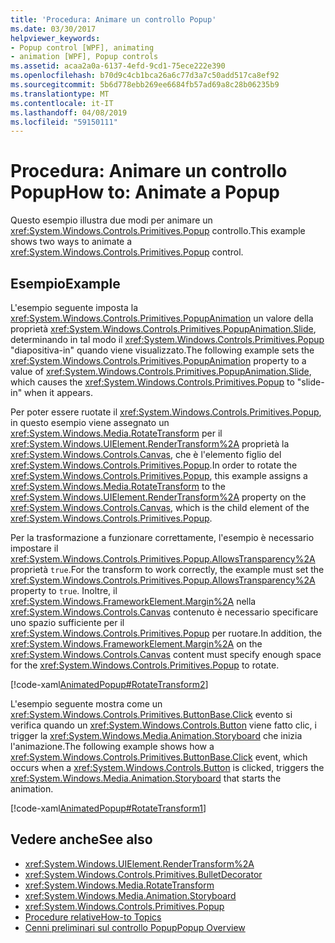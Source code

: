 ```yaml
---
title: 'Procedura: Animare un controllo Popup'
ms.date: 03/30/2017
helpviewer_keywords:
- Popup control [WPF], animating
- animation [WPF], Popup controls
ms.assetid: acaa2a0a-6137-4efd-9cd1-75ece222e390
ms.openlocfilehash: b70d9c4cb1bca26a6c77d3a7c50add517ca8ef92
ms.sourcegitcommit: 5b6d778ebb269ee6684fb57ad69a8c28b06235b9
ms.translationtype: MT
ms.contentlocale: it-IT
ms.lasthandoff: 04/08/2019
ms.locfileid: "59150111"
---
```

# <a name="how-to-animate-a-popup"></a><span data-ttu-id="6338a-102">Procedura: Animare un controllo Popup</span><span class="sxs-lookup"><span data-stu-id="6338a-102">How to: Animate a Popup</span></span>
<span data-ttu-id="6338a-103">Questo esempio illustra due modi per animare un <xref:System.Windows.Controls.Primitives.Popup> controllo.</span><span class="sxs-lookup"><span data-stu-id="6338a-103">This example shows two ways to animate a <xref:System.Windows.Controls.Primitives.Popup> control.</span></span>  
  
## <a name="example"></a><span data-ttu-id="6338a-104">Esempio</span><span class="sxs-lookup"><span data-stu-id="6338a-104">Example</span></span>  
 <span data-ttu-id="6338a-105">L'esempio seguente imposta la <xref:System.Windows.Controls.Primitives.PopupAnimation> un valore della proprietà <xref:System.Windows.Controls.Primitives.PopupAnimation.Slide>, determinando in tal modo il <xref:System.Windows.Controls.Primitives.Popup> "diapositiva-in" quando viene visualizzato.</span><span class="sxs-lookup"><span data-stu-id="6338a-105">The following example sets the <xref:System.Windows.Controls.Primitives.PopupAnimation> property to a value of <xref:System.Windows.Controls.Primitives.PopupAnimation.Slide>, which causes the <xref:System.Windows.Controls.Primitives.Popup> to "slide-in" when it appears.</span></span>  
  
 <span data-ttu-id="6338a-106">Per poter essere ruotate il <xref:System.Windows.Controls.Primitives.Popup>, in questo esempio viene assegnato un <xref:System.Windows.Media.RotateTransform> per il <xref:System.Windows.UIElement.RenderTransform%2A> proprietà la <xref:System.Windows.Controls.Canvas>, che è l'elemento figlio del <xref:System.Windows.Controls.Primitives.Popup>.</span><span class="sxs-lookup"><span data-stu-id="6338a-106">In order to rotate the <xref:System.Windows.Controls.Primitives.Popup>, this example assigns a <xref:System.Windows.Media.RotateTransform> to the <xref:System.Windows.UIElement.RenderTransform%2A> property on the <xref:System.Windows.Controls.Canvas>, which is the child element of the <xref:System.Windows.Controls.Primitives.Popup>.</span></span>  
  
 <span data-ttu-id="6338a-107">Per la trasformazione a funzionare correttamente, l'esempio è necessario impostare il <xref:System.Windows.Controls.Primitives.Popup.AllowsTransparency%2A> proprietà `true`.</span><span class="sxs-lookup"><span data-stu-id="6338a-107">For the transform to work correctly, the example must set the <xref:System.Windows.Controls.Primitives.Popup.AllowsTransparency%2A> property to `true`.</span></span> <span data-ttu-id="6338a-108">Inoltre, il <xref:System.Windows.FrameworkElement.Margin%2A> nella <xref:System.Windows.Controls.Canvas> contenuto è necessario specificare uno spazio sufficiente per il <xref:System.Windows.Controls.Primitives.Popup> per ruotare.</span><span class="sxs-lookup"><span data-stu-id="6338a-108">In addition, the <xref:System.Windows.FrameworkElement.Margin%2A> on the <xref:System.Windows.Controls.Canvas> content must specify enough space for the <xref:System.Windows.Controls.Primitives.Popup> to rotate.</span></span>  
  
 [!code-xaml[AnimatedPopup#RotateTransform2](~/samples/snippets/csharp/VS_Snippets_Wpf/AnimatedPopup/CS/Window1.xaml#rotatetransform2)]  
  
 <span data-ttu-id="6338a-109">L'esempio seguente mostra come un <xref:System.Windows.Controls.Primitives.ButtonBase.Click> evento si verifica quando un <xref:System.Windows.Controls.Button> viene fatto clic, i trigger la <xref:System.Windows.Media.Animation.Storyboard> che inizia l'animazione.</span><span class="sxs-lookup"><span data-stu-id="6338a-109">The following example shows how a <xref:System.Windows.Controls.Primitives.ButtonBase.Click> event, which occurs when a <xref:System.Windows.Controls.Button> is clicked, triggers the <xref:System.Windows.Media.Animation.Storyboard> that starts the animation.</span></span>  
  
 [!code-xaml[AnimatedPopup#RotateTransform1](~/samples/snippets/csharp/VS_Snippets_Wpf/AnimatedPopup/CS/Window1.xaml#rotatetransform1)]  
  
## <a name="see-also"></a><span data-ttu-id="6338a-110">Vedere anche</span><span class="sxs-lookup"><span data-stu-id="6338a-110">See also</span></span>

- <xref:System.Windows.UIElement.RenderTransform%2A>
- <xref:System.Windows.Controls.Primitives.BulletDecorator>
- <xref:System.Windows.Media.RotateTransform>
- <xref:System.Windows.Media.Animation.Storyboard>
- <xref:System.Windows.Controls.Primitives.Popup>
- [<span data-ttu-id="6338a-111">Procedure relative</span><span class="sxs-lookup"><span data-stu-id="6338a-111">How-to Topics</span></span>](popup-how-to-topics.md)
- [<span data-ttu-id="6338a-112">Cenni preliminari sul controllo Popup</span><span class="sxs-lookup"><span data-stu-id="6338a-112">Popup Overview</span></span>](popup-overview.md)
